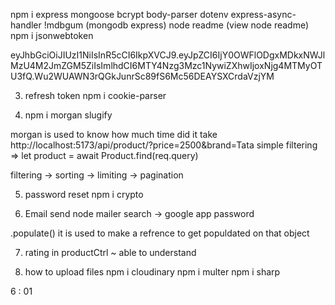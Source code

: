 npm i express mongoose bcrypt body-parser dotenv express-async-handler
!mdbgum (mongodb express)
node readme (view node readme)
npm i jsonwebtoken


eyJhbGciOiJIUzI1NiIsInR5cCI6IkpXVCJ9.eyJpZCI6IjY0OWFlODgxMDkxNWJlMzU4M2JmZGM5ZiIsImlhdCI6MTY4Nzg3Mzc1NywiZXhwIjoxNjg4MTMyOTU3fQ.Wu2WUAWN3rQGkJunrSc89fS6Mc56DEAYSXCrdaVzjYM

3. refresh token
npm i cookie-parser

4. npm i morgan slugify

morgan is used to know how much time did it take
http://localhost:5173/api/product/?price=2500&brand=Tata
simple filtering => let product = await Product.find(req.query)

filtering -> sorting -> limiting -> pagination

5. password reset
npm i crypto

6. Email send node mailer
search -> google app password

.populate() it is used to make a refrence to get populdated on that object

7. rating in productCtrl ~ able to understand

8. how to upload files
npm i cloudinary
npm i multer
npm i sharp


6 : 01